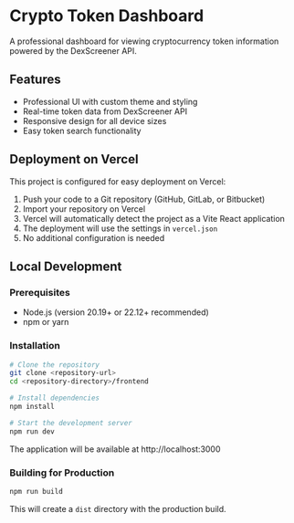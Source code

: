 # Crypto Token Dashboard

A professional dashboard for viewing cryptocurrency token information powered by the DexScreener API.

## Features

- Professional UI with custom theme and styling
- Real-time token data from DexScreener API
- Responsive design for all device sizes
- Easy token search functionality

## Deployment on Vercel

This project is configured for easy deployment on Vercel:

1. Push your code to a Git repository (GitHub, GitLab, or Bitbucket)
2. Import your repository on Vercel
3. Vercel will automatically detect the project as a Vite React application
4. The deployment will use the settings in `vercel.json`
5. No additional configuration is needed

## Local Development

### Prerequisites

- Node.js (version 20.19+ or 22.12+ recommended)
- npm or yarn

### Installation

```bash
# Clone the repository
git clone <repository-url>
cd <repository-directory>/frontend

# Install dependencies
npm install

# Start the development server
npm run dev
```

The application will be available at http://localhost:3000

### Building for Production

```bash
npm run build
```

This will create a `dist` directory with the production build.
